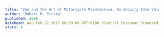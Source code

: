 ```yaml
---
title: "Zen and the Art of Motorcycle Maintenance: An Inquiry Into Values (Phaedrus, #1)"
author: "Robert M. Pirsig"
published: 2006
dateRead: Wed Feb 22 2017 00:00:00 GMT+0100 (Central European Standard Time)
stars: 4
---
```


